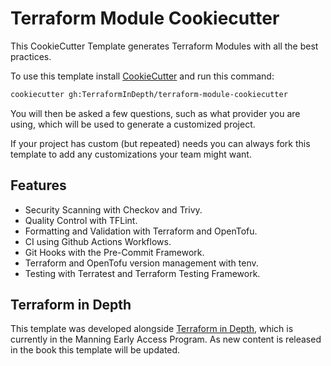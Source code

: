 # Terraform Module Cookiecutter

This CookieCutter Template generates Terraform Modules with all the best practices.

To use this template install [CookieCutter](https://www.cookiecutter.io/) and run this command:

```bash
cookiecutter gh:TerraformInDepth/terraform-module-cookiecutter
```

You will then be asked a few questions, such as what provider you are using, which will be used to generate a customized project.

If your project has custom (but repeated) needs you can always fork this template to add any customizations your team might want.

## Features

* Security Scanning with Checkov and Trivy.
* Quality Control with TFLint.
* Formatting and Validation with Terraform and OpenTofu.
* CI using Github Actions Workflows.
* Git Hooks with the Pre-Commit Framework.
* Terraform and OpenTofu version management with tenv.
* Testing with Terratest and Terraform Testing Framework.

## Terraform in Depth

This template was developed alongside [Terraform in Depth](https://mng.bz/QR21), which is currently in the Manning Early Access Program. As new content is released in the book this template will be updated.$$$$
